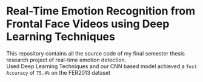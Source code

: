 # Real-Time Emotion Recognition from Frontal Face Videos using Deep Learning Techniques

This repository contains all the source code of my final semester thesis research project of real-time emotion detection. </br>
Used Deep Learning Techniques and our CNN based model achieved a `Test Accuracy` of `75.4%` on the FER2013 dataset
